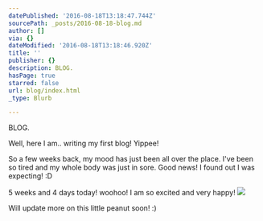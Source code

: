 ```yaml
---
datePublished: '2016-08-18T13:18:47.744Z'
sourcePath: _posts/2016-08-18-blog.md
author: []
via: {}
dateModified: '2016-08-18T13:18:46.920Z'
title: ''
publisher: {}
description: BLOG.
hasPage: true
starred: false
url: blog/index.html
_type: Blurb

---
```

BLOG.

Well, here I am.. writing my first blog! Yippee!

So a few weeks back, my mood has just been all over the place. I've been so tired and my whole body was just in sore. Good news! I found out I was expecting! :D

5 weeks and 4 days today! woohoo! I am so excited and very happy!
![](https://the-grid-user-content.s3-us-west-2.amazonaws.com/46f07124-a096-4c29-a1ea-7aef450aa665.png)

Will update more on this little peanut soon! :)